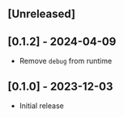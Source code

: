 ## [Unreleased]

## [0.1.2] - 2024-04-09

- Remove `debug` from runtime

## [0.1.0] - 2023-12-03

- Initial release
